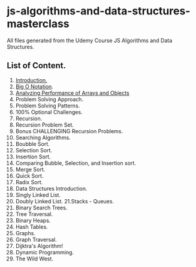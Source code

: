 # js-algorithms-and-data-structures-masterclass

All files generated from the Udemy Course JS Algorithms and Data Structures.

## List of Content.

1. [Introduction.](./notes/intro.md) 
2. [Big O Notation](./notes/BigONotation.md).
3. [Analyzing Performance of Arrays and Objects](./notes/AnalyzingPerformanceArraysObjects.md)
4. Problem Solving Approach.
5. Problem Solving Patterns.
6. 100% Optional Challenges.
7. Recursion.
8. Recursion Problem Set.
9. Bonus CHALLENGING Recursion Problems.
10. Searching Algorithms.
11. Boubble Sort.
12. Selection Sort.
13. Insertion Sort.
14. Comparing Bubble, Selection, and Insertion sort.
15. Merge Sort.
16. Quick Sort.
17. Radix Sort.
18. Data Structures Introduction.
19. Singly Linked List.
20. Doubly Linked List.
21.Stacks - Queues.
22. Binary Search Trees.
23. Tree Traversal.
24. Binary Heaps.
25. Hash Tables.
26. Graphs.
27. Graph Traversal.
28. Dijktra's Algorithm!
29. Dynamic Programming.
30. The Wild West.
